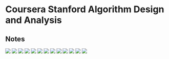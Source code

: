 # Coursera Stanford Algorithm Design and Analysis
## Notes
![](stanford-Algorithms_240830_233633_1.jpg)
![](stanford-Algorithms_240830_233633_2.jpg)
![](stanford-Algorithms_240830_233633_3.jpg)
![](stanford-Algorithms_240830_233633_4.jpg)
![](stanford-Algorithms_240830_233633_5.jpg)
![](stanford-Algorithms_240830_233633_6.jpg)
![](stanford-Algorithms_240830_233633_7.jpg)
![](stanford-Algorithms_240830_233633_8.jpg)
![](stanford-Algorithms_240830_233633_9.jpg)
![](stanford-Algorithms_240830_233633_10.jpg)
![](stanford-Algorithms_240830_233633_11.jpg)
![](stanford-Algorithms_240830_233633_12.jpg)
![](stanford-Algorithms_240830_233633_13.jpg)